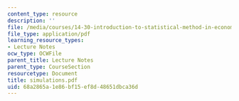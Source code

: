 ```yaml
---
content_type: resource
description: ''
file: /media/courses/14-30-introduction-to-statistical-method-in-economics-spring-2006/68a2865a1e86bf15ef8d48651dbca36d_simulations.pdf
file_type: application/pdf
learning_resource_types:
- Lecture Notes
ocw_type: OCWFile
parent_title: Lecture Notes
parent_type: CourseSection
resourcetype: Document
title: simulations.pdf
uid: 68a2865a-1e86-bf15-ef8d-48651dbca36d
---
```

